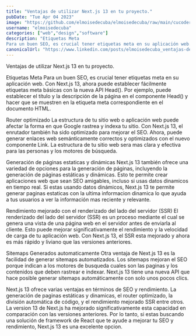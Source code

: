 ```yaml
---
title: "Ventajas de utilizar Next.js 13 en tu proyecto."
pubDate: "Tue Apr 04 2023"
image: "https://github.com/elmoisedecuba/elmoisedecuba/raw/main/cucoders_data/twitter-card.png"
username: "elmoisedecuba"
categories: ["web","design","software"]
description: "Etiquetas Meta
Para un buen SEO, es crucial tener etiquetas meta en su aplicación web. Con Next.js 13, ahora puede establecer fácilmente etiquetas meta básicas con la nueva API Head(). Por ejemplo, pue"
canonicalUrl: "https://www.linkedin.com/posts/elmoisedecuba_ventajas-de-utilizar-nextjs-13-en-tu-proyecto-activity-7048864428770926592-WN8R?utm_source=share&utm_medium=member_desktop"
---
```


Ventajas de utilizar Next.js 13 en tu proyecto.

Etiquetas Meta
Para un buen SEO, es crucial tener etiquetas meta en su aplicación web. Con Next.js 13, ahora puede establecer fácilmente etiquetas meta básicas con la nueva API Head(). Por ejemplo, puede establecer el título y la descripción de la página en el componente Head() y hacer que se muestren en la etiqueta meta correspondiente en el documento HTML.

Router optimizado
La estructura de tu sitio web o aplicación web puede afectar la forma en que Google rastrea y indexa tu sitio. Con Next.js 13, el enrutador también ha sido optimizado para mejorar el SEO. Ahora, puede generar enlaces web semánticamente correctos y optimizados con el nuevo componente Link. La estructura de tu sitio web sera mas clara y efectiva para las personas y los motores de búsqueda.

Generación de páginas estaticas y dinámicas
Next.js 13 también ofrece una variedad de opciones para la generación de páginas, incluyendo la generación de páginas estáticas y dinámicas. Esto te permite crear aplicaciones web que sean SEO amigables, incluso si usas datos dinamicos en tiempo real. Si estas usando datos dinámicos, Next.js 13 te permite generar paginas estaticas con la ultima informacion dinamica lo que ayuda a tus usuarios a ver la información mas reciente y relevante.

Rendimiento mejorado con el renderizado del lado del servidor (SSR)
El renderizado del lado del servidor (SSR) es un proceso mediante el cual se genera una vista de una página web en el servidor antes de enviarla al cliente. Esto puede mejorar significativamente el rendimiento y la velocidad de carga de tu aplicación web. Con Next.js 13, el SSR esta mejorado y ahora es más rápido y liviano que las versiones anteriores.

Sitemaps Generados automaticamente
Otra ventaja de Next.js 13 es la facilidad de generar sitemaps automatizados. Los sitemaps mejoran el SEO porque indican a los motores de busqueda cuales son las paginas y los contenidos que deben rastrear e indexar. Next.js 13 tiene una nueva API que hace posible generar sitemaps automáticamente con solo unos pocos clics.

Next.js 13 ofrece varias ventajas en términos de SEO y rendimiento. La generación de paginas estáticas y dinamicas, el router optimizado, la división automática de código, y el rendimiento mejorado SSR entre otros. La version 13 de Next.js ha mejorado significativamente esta capacidad en comparación con las versiones anteriores. Por lo tanto, si estas buscando una solución de framework de React que te ayude a mejorar tu SEO y rendimiento, Next.js 13 es una excelente opcion.

